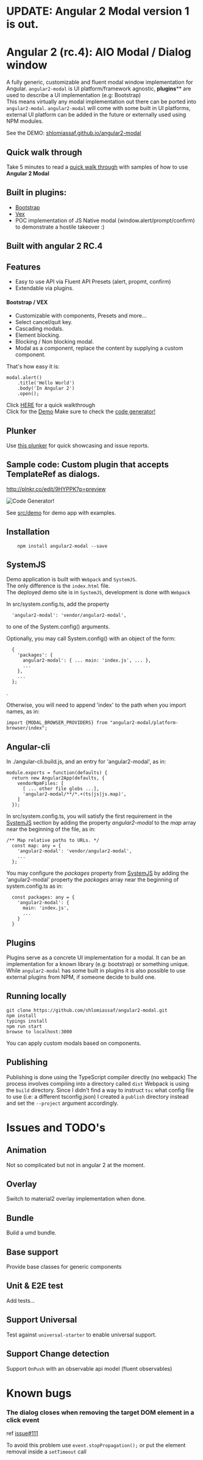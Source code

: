 # UPDATE: Angular 2 Modal version 1 is out.

# Angular 2 (rc.4): AIO Modal / Dialog window

A fully generic, customizable and fluent modal window implementation for Angular.
`angular2-modal` is UI platform/framework agnostic, **plugins**** are used to describe a UI implementation (e.g: Bootstrap)  
This means virtually any modal implementation out there can be ported into `angular2-modal`.
`angular2-modal` will come with some built in UI platforms, external UI platform can be added in the future or externally used using NPM modules.

See the DEMO: [shlomiassaf.github.io/angular2-modal](http://shlomiassaf.github.io/angular2-modal/)

## Quick walk through
Take 5 minutes to read a [quick walk through](https://github.com/shlomiassaf/angular2-modal/tree/master/QUICKTHROUGH.md) with samples of how to use **Angular 2 Modal**

## Built in plugins:
  * [Bootstrap]()
  * [Vex](http://github.hubspot.com/vex/docs/welcome/)
  * POC implementation of JS Native modal (window.alert/prompt/confirm) to demonstrate a hostile takeover :)


## Built with angular 2 RC.4

## Features  

  - Easy to use API via Fluent API Presets (alert, propmt, confirm)
  - Extendable via plugins.  

#### Bootstrap / VEX
  - Customizable with components, Presets and more...  
  - Select cancel/quit key.
  - Cascading modals.  
  - Element blocking.  
  - Blocking / Non blocking modal.  
  - Modal as a component, replace the content by supplying a custom component.   


That's how easy it is:  
```
modal.alert()
    .title('Hello World')
    .body('In Angular 2')
    .open();
```

Click [HERE](https://github.com/shlomiassaf/angular2-modal/tree/master/QUICKTHROUGH.md) for a quick walkthrough  
Click for the [Demo](http://shlomiassaf.github.io/angular2-modal/) Make sure to check the [code generator!](http://shlomiassaf.github.io/angular2-modal#/bootstrap-demo/customizeModals)  

## Plunker
Use [this plunker](http://plnkr.co/edit/iiQett?p=preview) for quick showcasing and issue reports.


## Sample code: Custom plugin that accepts TemplateRef as dialogs.
http://plnkr.co/edit/9HYPPK?p=preview


![Code Generator!](/preview.png)

See [src/demo](https://github.com/shlomiassaf/angular2-modal/tree/master/src/demo) for demo app with examples.

## Installation
```
    npm install angular2-modal --save
```

## SystemJS
Demo application is built with `Webpack` and `SystemJS`.   
The only difference is the `index.html` file.  
The deployed demo site is in `SystemJS`, development is done with `Webpack`

In src/system.config.ts, add the property
```
  'angular2-modal': 'vendor/angular2-modal',
```
to one of the System.config() arguments.

Optionally, you may call System.config() with an object of the form:
```
  {
    'packages': {
      angular2-modal': { ... main: 'index.js', ... },
      ...
    },
    ...
  };
```
.

Otherwise, you will need to append 'index' to the path when you import names, as in: 
```
import {MODAL_BROWSER_PROVIDERS} from "angular2-modal/platform-browser/index";
```

## Angular-cli   
 
In ./angular-cli.build.js, and an entry for 'angular2-modal', as in:
```
module.exports = function(defaults) {
  return new Angular2App(defaults, {
    vendorNpmFiles: [
      [ ... other file globs ...],
      'angular2-modal/**/*.+(ts|js|js.map)',
    ]
  });
```

In src/system.config.ts,
you will satisfy the first requirement in the [SystemJS](#systemjs) section
by adding the property *angular2-modal* to the *map* array near the beginning of the file, as in:
```
/** Map relative paths to URLs. */
  const map: any = {
    'angular2-modal': 'vendor/angular2-modal',
    ...
  };
```

You may configure the *packages* property from [SystemJS](#systemjs)
by adding the 'angular2-modal' property the *packages* array
near the beginning of system.config.ts as in:
```
  const packages: any = {
    'angular2-modal': {
      main: 'index.js',
      ...
    }
  }
```

## Plugins
Plugins serve as a concrete UI implementation for a modal. It can be an implementation for a known library (e.g: bootstrap) or something unique.  
While `angular2-modal` has some built in plugins it is also possible to use external plugins from NPM, if someone decide to build one.



## Running locally
    git clone https://github.com/shlomiassaf/angular2-modal.git  
    npm install  
    typings install  
    npm run start
    browse to localhost:3000  

You can apply custom modals based on components.


## Publishing
Publishing is done using the TypeScript compiler directly (no webpack)
The process involves compiling into a directory called `dist`
Webpack is using the `build` directory.
Since I didn't find a way to instruct `tsc` what config file to use (i.e: a different tsconfig.json)
I created a `publish` directory instead and set the `--project` argument accordingly.

# Issues and TODO's
## Animation
Not so complicated but not in angular 2 at the moment.
## Overlay
Switch to material2 overlay implementation when done.
## Bundle
Build a umd bundle.
## Base support
Provide base classes for generic components
## Unit & E2E test
Add tests...
## Support Universal
Test against `universal-starter` to enable universal support.
## Support Change detection
Support `OnPush` with an observable api model (fluent observables)

# Known bugs
### The dialog closes when removing the target DOM element in a click event
ref [issue#111](https://github.com/shlomiassaf/angular2-modal/issues/111)

To avoid this problem use `event.stopPropagation();` or put the element removal inside a `setTimeout` call
